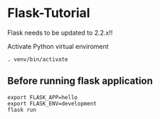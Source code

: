 # Flask-Tutorial

Flask needs to be updated to 2.2.x!!

Activate Python virtual enviroment

    . venv/bin/activate

Before running flask application
---
    export FLASK_APP=hello
    export FLASK_ENV=development
    flask run